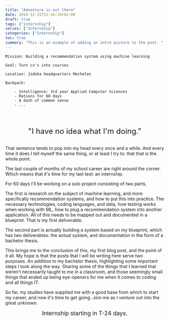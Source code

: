 ```yaml
---
title: "Adventure is out there"
date: 2018-12-25T22:34:19+01:00
draft: true
tags: ["internship"]
series: ["Internship"]
categories: ["Internship"]
toc: true
summary: "This is an example of adding an intro picture to the post. "
---
```

```
Mission: Building a recommendation system using machine learning

Goal: Turn cv's into courses

Location: Jidoka headquarters Mechelen

Backpack: 

    - Intelligence: 3rd year Applied Computer Sciences
    - Rations for 60 days
    - A dash of common sense
    - ...
```
<br><br>
<center><font size=+2>
"I have no idea what I'm doing."
</font></center>
<br>

That sentence tends to pop into my head every once and a while. 
And every time it does I tell myself the same thing, or at least I try to: that that is the whole point.

The last couple of months of my school career are right around the corner.
Which means that it's time for my last test: an internship.

For 60 days I'll be working on a solo project consisting of two parts.

The first is research on the subject of machine learning, and more specifically recommendation systems, and how to put this into practice.
The necessary technologies, coding languages, and data, how testing works when working with ML, how to plug a recommendation system into another application.
All of this needs to be mapped out and documented in a blueprint. That is my first deliverable.

The second part is actually building a system based on my blueprint, which has two deliverables:
the actual system, and documentation in the form of a bachelor thesis.

This brings me to the conclusion of this, my first blog post, and the point of it all. 
My hope is that the posts that I will be writing here serve two purposes. 
An addition to my bachelor thesis, highlighting some important steps I took along the way.
Sharing some of the things that I learned that weren't necessarily taught to me in a classroom, and those seemingly small things that ended up being eye-openers for me when it comes to coding and all things IT.

So far, my studies have supplied me with a good base from which to start my career, and now it's time to get going.
Join me as I venture out into the great unknown.
<center><font size=+1>
Internship starting in T-24 days.
</font></center>
